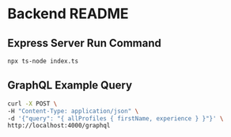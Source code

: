 # Backend README

## Express Server Run Command
`npx ts-node index.ts`

## GraphQL Example Query

```bash
curl -X POST \
-H "Content-Type: application/json" \
-d '{"query": "{ allProfiles { firstName, experience } }"}' \
http://localhost:4000/graphql
```